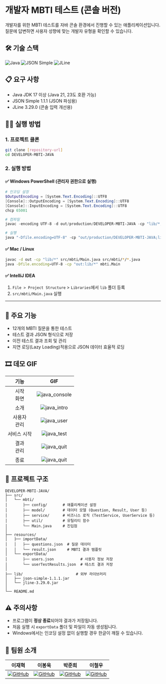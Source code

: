 # 개발자 MBTI 테스트 (콘솔 버전)

개발자를 위한 MBTI 테스트를 자바 콘솔 환경에서 진행할 수 있는 애플리케이션입니다.  
질문에 답변하면 사용자 성향에 맞는 개발자 유형을 확인할 수 있습니다.



## 🛠 기술 스택

![Java](https://img.shields.io/badge/Java_17%2B-007396?style=flat&logo=java&logoColor=white)
![JSON Simple](https://img.shields.io/badge/JSON_Simple-1.1.1-8BC34A?style=flat)
![JLine](https://img.shields.io/badge/JLine-3.29.0-2196F3?style=flat)



## 📋 요구 사항

- Java JDK 17 이상 (Java 21, 23도 호환 가능)
- JSON Simple 1.1.1 (JSON 파싱용)
- JLine 3.29.0 (콘솔 입력 개선용)



## 🏃‍♂️ 실행 방법

### 1. 프로젝트 클론

```bash
git clone [repository-url]
cd DEVELOPER-MBTI-JAVA
```

### 2. 실행 방법

#### ✅ Windows PowerShell (관리자 권한으로 실행)

```powershell
# 인코딩 설정
$OutputEncoding = [System.Text.Encoding]::UTF8
[Console]::OutputEncoding = [System.Text.Encoding]::UTF8
[Console]::InputEncoding = [System.Text.Encoding]::UTF8
chcp 65001

# 컴파일
javac -encoding UTF-8 -d out/production/DEVELOPER-MBTI-JAVA -cp "lib/*;." $(Get-ChildItem -Path src -Recurse -Include "*.java" | Select-Object -ExpandProperty FullName)

# 실행
java "-Dfile.encoding=UTF-8" -cp "out/production/DEVELOPER-MBTI-JAVA;lib/*" mbti.Main
```

#### ✅ Mac / Linux

```bash
javac -d out -cp "lib/*" src/mbti/Main.java src/mbti/*/*.java
java -Dfile.encoding=UTF-8 -cp "out:lib/*" mbti.Main
```

#### ✅ IntelliJ IDEA

1. `File > Project Structure` > `Libraries`에서 `lib` 폴더 등록
2. `src/mbti/Main.java` 실행

---

## 🌟 주요 기능

- 12개의 MBTI 질문을 통한 테스트
- 테스트 결과 JSON 형식으로 저장
- 이전 테스트 결과 조회 및 관리
- 지연 로딩(Lazy Loading)적용으로 JSON 데이터 효율적 로딩


## 🎞 데모 GIF
| 기능 | GIF |
|:--------:|:--------:|
| 시작<br>화면 | ![java_console](https://github.com/user-attachments/assets/56a80114-e03f-4c35-ac16-9719b37127c4) |
| 소개 | ![java_intro](https://github.com/user-attachments/assets/06a93c90-015b-4267-a951-11e56ee9264d) |
| 사용자<br>관리 | ![java_user](https://github.com/user-attachments/assets/35859de7-7ea1-4c84-bfed-6c5396162def) |
| 서비스 시작 | ![java_test](https://github.com/user-attachments/assets/edfc5e6b-a190-4f99-aae3-e9b22f024087) |
| 결과<br>관리 | ![java_quit](https://github.com/user-attachments/assets/17b303df-f3a8-43dd-97af-31b9739ab190) |
| 종료 | ![java_quit](https://github.com/user-attachments/assets/51254305-da1a-4ee0-a263-a824eb571fc6) |





## 📂 프로젝트 구조

```text
DEVELOPER-MBTI-JAVA/
├── src/
│   └── mbti/
│       ├── config/       # 애플리케이션 설정
│       ├── model/        # 데이터 모델 (Question, Result, User 등)
│       ├── service/      # 비즈니스 로직 (TestService, UserService 등)
│       ├── util/         # 유틸리티 함수
│       └── Main.java     # 진입점
│
├── resources/
│   ├── importData/
│   │   ├── questions.json  # 질문 데이터
│   │   └── result.json     # MBTI 결과 템플릿
│   └── exportData/
│       ├── users.json            # 사용자 정보 저장
│       └── userTestResults.json  # 테스트 결과 저장
│
├── lib/                        # 외부 라이브러리
│   ├── json-simple-1.1.1.jar
│   └── jline-3.29.0.jar
│
└── README.md
```

## ⚠️ 주의사항

- 프로그램이 **정상 종료**되어야 결과가 저장됩니다.
- 처음 실행 시 `exportData` 폴더 및 파일이 자동 생성됩니다.
- Windows에서는 인코딩 설정 없이 실행할 경우 한글이 깨질 수 있습니다.

## 👥 팀원 소개
| 이재혁 | 이봉욱 | 박준희 | 이철우 |
| :---: | :---: | :---: | :---: |
| [![GitHub](https://img.shields.io/badge/GitHub-HYEOK9-181717?style=flat&logo=github)](https://github.com/HYEOK9)| [![GitHub](https://img.shields.io/badge/GitHub-kiv9908-181717?style=flat&logo=github)](https://github.com/kiv9908) | [![GitHub](https://img.shields.io/badge/GitHub-lucy01330-181717?style=flat&logo=github)](https://github.com/lucy01330) | [![GitHub](https://img.shields.io/badge/GitHub-fewolee-181717?style=flat&logo=github)](https://github.com/fewolee) |


